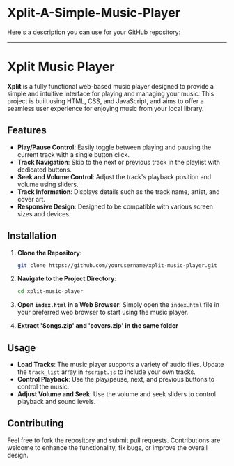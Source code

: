 # Xplit-A-Simple-Music-Player
Here's a description you can use for your GitHub repository:

---

# Xplit Music Player

**Xplit** is a fully functional web-based music player designed to provide a simple and intuitive interface for playing and managing your music. This project is built using HTML, CSS, and JavaScript, and aims to offer a seamless user experience for enjoying music from your local library.

## Features

- **Play/Pause Control**: Easily toggle between playing and pausing the current track with a single button click.
- **Track Navigation**: Skip to the next or previous track in the playlist with dedicated buttons.
- **Seek and Volume Control**: Adjust the track's playback position and volume using sliders.
- **Track Information**: Displays details such as the track name, artist, and cover art.
- **Responsive Design**: Designed to be compatible with various screen sizes and devices.

## Installation

1. **Clone the Repository**:
   ```bash
   git clone https://github.com/yourusername/xplit-music-player.git
   ```

2. **Navigate to the Project Directory**:
   ```bash
   cd xplit-music-player
   ```

3. **Open `index.html` in a Web Browser**: 
   Simply open the `index.html` file in your preferred web browser to start using the music player.

4. **Extract 'Songs.zip' and 'covers.zip' in the same folder**

## Usage

- **Load Tracks**: The music player supports a variety of audio files. Update the `track_list` array in `fscript.js` to include your own tracks.
- **Control Playback**: Use the play/pause, next, and previous buttons to control the music.
- **Adjust Volume and Seek**: Use the volume and seek sliders to control playback and sound levels.

## Contributing

Feel free to fork the repository and submit pull requests. Contributions are welcome to enhance the functionality, fix bugs, or improve the overall design.
